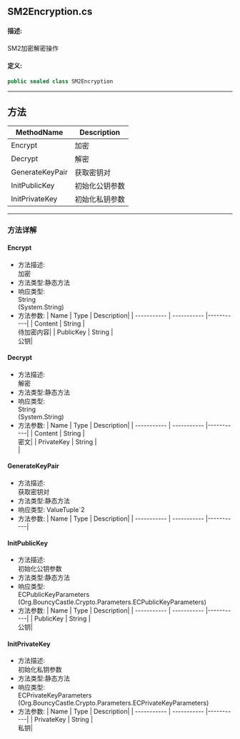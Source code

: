 ## SM2Encryption.cs 


#### 描述:


SM2加密解密操作


#### 定义: 
``` csharp
public sealed class SM2Encryption
```
---
## 方法 
| MethodName      | Description | 
| ----------- | ----------- |
| Encrypt | 加密 |
| Decrypt | 解密 |
| GenerateKeyPair | 获取密钥对 |
| InitPublicKey | 初始化公钥参数 |
| InitPrivateKey | 初始化私钥参数 |
---
### 方法详解 
####  Encrypt
* 方法描述:<br> 加密
* 方法类型:静态方法
* 响应类型:<br> String <br> (System.String)
* 方法参数:
| Name      | Type | Description|
| ----------- | ----------- |-----------|
| Content | String |<br> 待加密内容|
| PublicKey | String |<br> 公钥|
####  Decrypt
* 方法描述:<br> 解密
* 方法类型:静态方法
* 响应类型:<br> String <br> (System.String)
* 方法参数:
| Name      | Type | Description|
| ----------- | ----------- |-----------|
| Content | String |<br> 密文|
| PrivateKey | String |<br> |
####  GenerateKeyPair
* 方法描述:<br> 获取密钥对
* 方法类型:静态方法
* 响应类型: ValueTuple`2<String>
* 方法参数:
| Name      | Type | Description|
| ----------- | ----------- |-----------|
####  InitPublicKey
* 方法描述:<br> 初始化公钥参数
* 方法类型:静态方法
* 响应类型:<br> ECPublicKeyParameters <br> (Org.BouncyCastle.Crypto.Parameters.ECPublicKeyParameters)
* 方法参数:
| Name      | Type | Description|
| ----------- | ----------- |-----------|
| PublicKey | String |<br> 公钥|
####  InitPrivateKey
* 方法描述:<br> 初始化私钥参数
* 方法类型:静态方法
* 响应类型:<br> ECPrivateKeyParameters <br> (Org.BouncyCastle.Crypto.Parameters.ECPrivateKeyParameters)
* 方法参数:
| Name      | Type | Description|
| ----------- | ----------- |-----------|
| PrivateKey | String |<br> 私钥|
